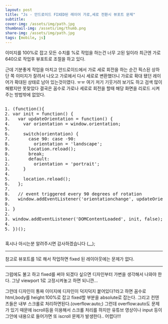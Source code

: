 ```yaml
---
layout: post
title: "Js - 안드로이드 FIXED된 레이어 가로,세로 전환시 뷰포트 문제"
subtitle: 
cover-img: /assets/img/path.jpg
thumbnail-img: /assets/img/thumb.png
share-img: /assets/img/path.jpg
tags: [mobile, js]
---
```

<div class="entry-content">
    <p>이미지를 100%로 잡고 모든 수치를 %로 작업을 하는건 너무 고된 일이라 최근엔 가로 640으로 작업후 뷰포트로 조절을 하고 있다.</p>
    <p>근데 기분좋게 작업을 마치고 안드로이드에서 가로 세로 회전을 하는 순간 픽스된 상하단 쪽 이미지가 잘려서 나오고 가로에서 다시 세로로 변환했더니 가로로 확대 됐던 레이어가 확대된 상태로 남아 있는것이였다. ㅠㅠ 여기 저기 기웃거려 보기도 하고 검색 많이 해봤지만 못찾았다 결국은 꼼수로 가로나 세로로 회전을 할때 해당 화면을 리로드 시켜주는 방법밖에 없었다.</p>
    <p><span id="more-273"></span></p>
    <pre class="html cH_kip"><ol><li class="odd"><span>(function(){  </span></li><li class="even"><span>var init = function() {  </span></li><li class="odd"><span>  var updateOrientation = function() {  </span></li><li class="even"><span>    var orientation = window.orientation;  </span></li><li class="odd fifth"><span>      </span></li><li class="even"><span>    switch(orientation) {  </span></li><li class="odd"><span>      case 90: case -90:  </span></li><li class="even"><span>        orientation = 'landscape';  </span></li><li class="odd"><span>		location.reload();</span></li><li class="even fifth"><span>      break;  </span></li><li class="odd"><span>      default:  </span></li><li class="even"><span>        orientation = 'portrait';  </span></li><li class="odd"><span>    }  </span></li><li class="even"><span>      </span></li><li class="odd fifth"><span>    location.reload();</span></li><li class="even"><span>  };  </span></li><li class="odd"><span>    </span></li><li class="even"><span>  // event triggered every 90 degrees of rotation  </span></li><li class="odd"><span>  window.addEventListener('orientationchange', updateOrientation, false);  </span></li><li class="even fifth"><span>    </span></li><li class="odd"><span>}  </span></li><li class="even"><span>  </span></li><li class="odd"><span>window.addEventListener('DOMContentLoaded', init, false);  </span></li><li class="even"><span>  </span></li><li class="odd fifth"><span>})();</span></li></ol></pre>
    <p>혹시나 아시는분 알려주시면 감사하겠습니다 (__);</p>
    <hr>
    <p>참고로 뷰포트를 1로 해서 작업하면 fixed 된 레이아웃에는 문제가 없다.</p>
    <hr>
    <p>그럼에도 불고 하고 fixed를 써야 되겠다 싶으면 디자인부터 가변을 생각해서 나와야 한다. 그냥 viewport 1로 고정시켜놓고 하면 되니깐…</p>
    <p>그런데 디자인이 통짜 이미지에 디자인이 덕지덕지 붙어있다?라고 하면 꼼수로 html,body를 height:100%로 잡고 fixed할 부분을 absolute로 잡는다. 그리고 컨텐츠들은 내부 스크롤로 처리하면된다.(overflow:auto;) 그런데 overflow:auto도 문제가 있기 때문에 iscroll등을 이용해서 스크롤 처리를 하지만 유튜브 영상이나 input 등이 그안에 내용으로 들어가면 또 iscroll 문제가 발생한다.. 어렵다!!!</p>
</div>